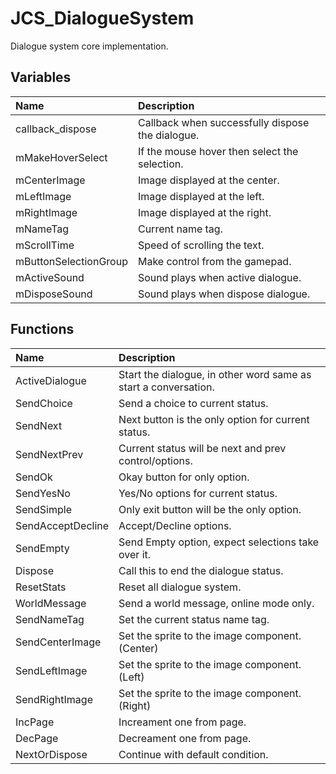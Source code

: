 # JCS_DialogueSystem

Dialogue system core implementation.

## Variables

| Name                  | Description                                      |
|:----------------------|:-------------------------------------------------|
| callback_dispose      | Callback when successfully dispose the dialogue. |
| mMakeHoverSelect      | If the mouse hover then select the selection.    |
| mCenterImage          | Image displayed at the center.                   |
| mLeftImage            | Image displayed at the left.                     |
| mRightImage           | Image displayed at the right.                    |
| mNameTag              | Current name tag.                                |
| mScrollTime           | Speed of scrolling the text.                     |
| mButtonSelectionGroup | Make control from the gamepad.                   |
| mActiveSound          | Sound plays when active dialogue.                |
| mDisposeSound         | Sound plays when dispose dialogue.               |

## Functions

| Name              | Description                                                     |
|:------------------|:----------------------------------------------------------------|
| ActiveDialogue    | Start the dialogue, in other word same as start a conversation. |
| SendChoice        | Send a choice to current status.                                |
| SendNext          | Next button is the only option for current status.              |
| SendNextPrev      | Current status will be next and prev control/options.           |
| SendOk            | Okay button for only option.                                    |
| SendYesNo         | Yes/No options for current status.                              |
| SendSimple        | Only exit button will be the only option.                       |
| SendAcceptDecline | Accept/Decline options.                                         |
| SendEmpty         | Send Empty option, expect selections take over it.              |
| Dispose           | Call this to end the dialogue status.                           |
| ResetStats        | Reset all dialogue system.                                      |
| WorldMessage      | Send a world message, online mode only.                         |
| SendNameTag       | Set the current status name tag.                                |
| SendCenterImage   | Set the sprite to the image component. (Center)                 |
| SendLeftImage     | Set the sprite to the image component. (Left)                   |
| SendRightImage    | Set the sprite to the image component. (Right)                  |
| IncPage           | Increament one from page.                                       |
| DecPage           | Decreament one from page.                                       |
| NextOrDispose     | Continue with default condition.                                |
